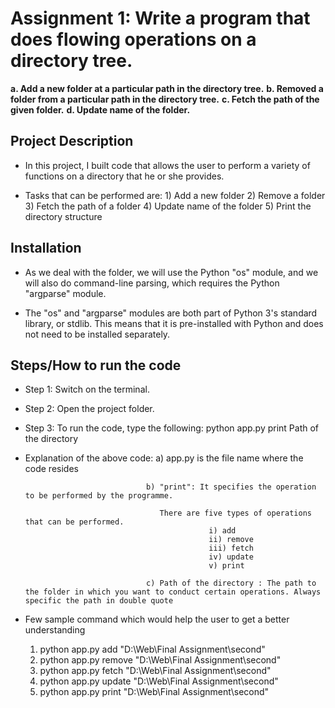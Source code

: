 # Assignment 1:  Write a program that does flowing operations on a directory tree.
**a. Add a new folder at a particular path in the directory tree.**
**b. Removed a folder from a particular path in the directory tree.**
**c. Fetch the path of the given folder.**
**d. Update name of the folder.**


## Project Description

* In this project, I built code that allows the user to perform a variety of functions on a directory that he or she provides.

* Tasks that can be performed are: 1) Add a new folder
                                   2) Remove a folder
                                   3) Fetch the path of a folder
                                   4) Update name of the folder
                                   5) Print the directory structure

## Installation

* As we deal with the folder, we will use the Python "os" module, and we will also do command-line parsing, which requires the Python "argparse" module.

* The "os" and "argparse" modules are both part of Python 3's standard library, or stdlib. This means that it is pre-installed with Python and does not need to be installed separately.


## Steps/How to run the code

* Step 1: Switch on the terminal.

* Step 2: Open the project folder.

* Step 3: To run the code, type the following: python app.py print Path of the directory 

* Explanation of the above code: a) app.py is the file name where the code resides

                                 b) "print": It specifies the operation to be performed by the programme.

                                    There are five types of operations that can be performed.
                                               i) add
                                               ii) remove
                                               iii) fetch
                                               iv) update
                                               v) print

                                 c) Path of the directory : The path to the folder in which you want to conduct certain operations. Always specific the path in double quote

* Few sample command which would help the user to get a better understanding
    1) python app.py add "D:\Web\Final Assignment\second"
    2) python app.py remove "D:\Web\Final Assignment\second"
    3) python app.py fetch "D:\Web\Final Assignment\second"
    4) python app.py update "D:\Web\Final Assignment\second"
    5) python app.py print "D:\Web\Final Assignment\second"








